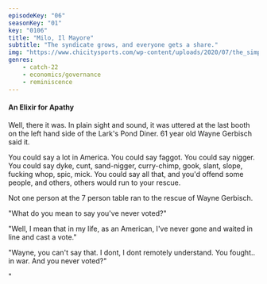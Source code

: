 ```yaml
---
episodeKey: "06"
seasonKey: "01"
key: "0106"
title: "Milo, Il Mayore"
subtitle: "The syndicate grows, and everyone gets a share."
img: "https://www.chicitysports.com/wp-content/uploads/2020/07/the_simpsons_couch_a_l.0.jpg"
genres: 
    - catch-22
    - economics/governance
    - reminiscence
---
```


#### An Elixir for Apathy

Well, there it was. In plain sight and sound, it was uttered at the last booth on the left hand side of the Lark's Pond Diner. 61 year old Wayne Gerbisch said it.

You could say a lot in America. You could say faggot. You could say nigger. You could say dyke, cunt, sand-nigger, curry-chimp, gook, slant, slope, fucking whop, spic, mick. You could say all that, and you'd offend some people, and others, others would run to your rescue. 

Not one person at the 7 person table ran to the rescue of Wayne Gerbisch.

"What do you mean to say you've never voted?"

"Well, I mean that in my life, as an American, I've never gone and waited in line and cast a vote."

"Wayne, you can't say that. I dont, I dont remotely understand. You fought.. in war. And you never voted?"

"